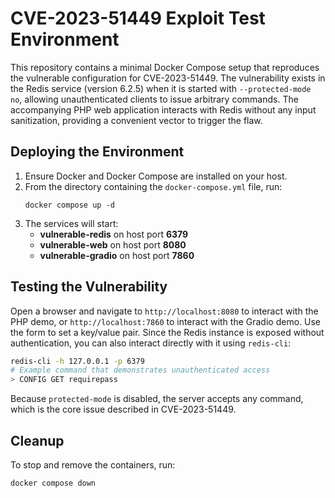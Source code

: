 CVE-2023-51449 Exploit Test Environment
======================================

This repository contains a minimal Docker Compose setup that reproduces the vulnerable configuration for CVE-2023-51449. The vulnerability exists in the Redis service (version 6.2.5) when it is started with `--protected-mode no`, allowing unauthenticated clients to issue arbitrary commands. The accompanying PHP web application interacts with Redis without any input sanitization, providing a convenient vector to trigger the flaw.

## Deploying the Environment

1. Ensure Docker and Docker Compose are installed on your host.
2. From the directory containing the `docker-compose.yml` file, run:
   ```
   docker compose up -d
   ```
3. The services will start:
   - **vulnerable-redis** on host port **6379**
   - **vulnerable-web** on host port **8080**
   - **vulnerable-gradio** on host port **7860**

## Testing the Vulnerability

Open a browser and navigate to `http://localhost:8080` to interact with the PHP demo, or `http://localhost:7860` to interact with the Gradio demo. Use the form to set a key/value pair. Since the Redis instance is exposed without authentication, you can also interact directly with it using `redis-cli`:

```bash
redis-cli -h 127.0.0.1 -p 6379
# Example command that demonstrates unauthenticated access
> CONFIG GET requirepass
``` 

Because `protected-mode` is disabled, the server accepts any command, which is the core issue described in CVE-2023-51449.

## Cleanup

To stop and remove the containers, run:
```bash
docker compose down
```